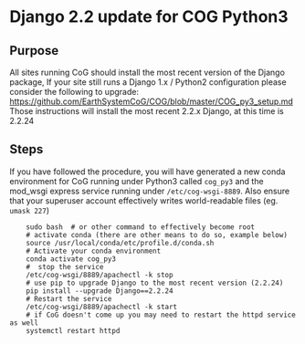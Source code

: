 # Django 2.2 update for COG Python3

## Purpose

All sites running CoG should install the most recent version of the Django package, If your site still runs a Django 1.x / Python2 configuration please consider the following to upgrade:  https://github.com/EarthSystemCoG/COG/blob/master/COG_py3_setup.md  Those instructions will install the most recent 2.2.x Django,  at this time is 2.2.24

## Steps

If you have followed the procedure, you will have generated a new conda environment for CoG running under Python3 called `cog_py3` and the mod_wsgi express service running under `/etc/cog-wsgi-8889`.  Also ensure that your superuser account effectively writes world-readable files (eg. `umask 227`)

```
    sudo bash  # or other command to effectively become root
    # activate conda (there are other means to do so, example below)
    source /usr/local/conda/etc/profile.d/conda.sh
    # Activate your conda environment
    conda activate cog_py3
    #  stop the service
    /etc/cog-wsgi/8889/apachectl -k stop
    # use pip to upgrade Django to the most recent version (2.2.24)
    pip install --upgrade Django==2.2.24
    # Restart the service
    /etc/cog-wsgi/8889/apachectl -k start
    # if CoG doesn't come up you may need to restart the httpd service as well
    systemctl restart httpd
```
